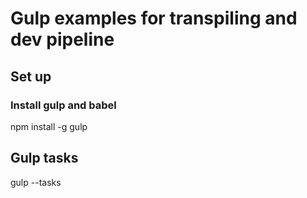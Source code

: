 # Gulp examples for transpiling and dev pipeline

## Set up

### Install gulp and babel
npm install -g gulp

## Gulp tasks
gulp --tasks
